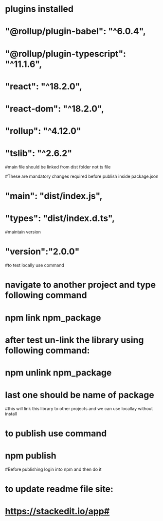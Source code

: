 # plugins installed

# "@rollup/plugin-babel": "^6.0.4",

# "@rollup/plugin-typescript": "^11.1.6",

# "react": "^18.2.0",

# "react-dom": "^18.2.0",

# "rollup": "^4.12.0"

# "tslib": "^2.6.2"

#main file should be linked from dist folder not ts file

#These are mandatory changes required before publish inside package.json

# "main": "dist/index.js",

# "types": "dist/index.d.ts",

#maintain version

# "version":"2.0.0"

#to test locally use command

# navigate to another project and type following command

# npm link npm_package

# after test un-link the library using following command:

# npm unlink npm_package

# last one should be name of package

#this will link this library to other projects and we can use locallay without install

# to publish use command

# npm publish

#Before publishing login into npm and then do it

# to update readme file site:

# https://stackedit.io/app#
